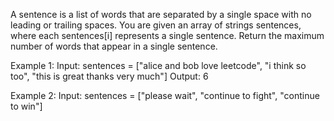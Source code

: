A sentence is a list of words that are separated by a single space with no leading or trailing spaces.
You are given an array of strings sentences, where each sentences[i] represents a single sentence.
Return the maximum number of words that appear in a single sentence.

Example 1:
Input: sentences = ["alice and bob love leetcode", "i think so too", "this is great thanks very much"]
Output: 6

Example 2:
Input: sentences = ["please wait", "continue to fight", "continue to win"]